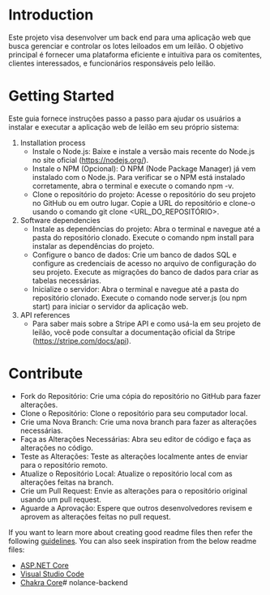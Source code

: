 # Introduction 
 Este projeto visa desenvolver um back end para uma aplicação web que busca gerenciar e controlar os lotes leiloados em um leilão. O objetivo principal é fornecer uma plataforma eficiente e intuitiva para os comitentes, clientes interessados, e funcionários responsáveis pelo leilão.

# Getting Started
Este guia fornece instruções passo a passo para ajudar os usuários a instalar e executar a aplicação web de leilão em seu próprio sistema:
1.	Installation process
     - Instale o Node.js: Baixe e instale a versão mais recente do Node.js no site oficial (https://nodejs.org/).
     - Instale o NPM (Opcional): O NPM (Node Package Manager) já vem instalado com o Node.js. Para verificar se o NPM está instalado corretamente, abra o terminal e execute o comando npm -v.
     - Clone o repositório do projeto: Acesse o repositório do seu projeto no GitHub ou em outro lugar. Copie a URL do repositório e clone-o usando o comando git clone <URL_DO_REPOSITÓRIO>.
2.	Software dependencies
    - Instale as dependências do projeto: Abra o terminal e navegue até a pasta do repositório clonado. Execute o comando npm install para instalar as dependências do projeto.
    - Configure o banco de dados: Crie um banco de dados SQL e configure as credenciais de acesso no arquivo de configuração do seu projeto. Execute as migrações do banco de dados para criar as tabelas necessárias.
    - Inicialize o servidor: Abra o terminal e navegue até a pasta do repositório clonado. Execute o comando node server.js (ou npm start) para iniciar o servidor da aplicação web.
4.	API references
    - Para saber mais sobre a Stripe API e como usá-la em seu projeto de leilão, você pode consultar a documentação oficial da Stripe (https://stripe.com/docs/api). 

# Contribute
  - Fork do Repositório: Crie uma cópia do repositório no GitHub para fazer alterações.
  - Clone o Repositório: Clone o repositório para seu computador local.
  - Crie uma Nova Branch: Crie uma nova branch para fazer as alterações necessárias.
  - Faça as Alterações Necessárias: Abra seu editor de código e faça as alterações no código.
  - Teste as Alterações: Teste as alterações localmente antes de enviar para o repositório remoto.
  - Atualize o Repositório Local: Atualize o repositório local com as alterações feitas na branch.
  - Crie um Pull Request: Envie as alterações para o repositório original usando um pull request.
  - Aguarde a Aprovação: Espere que outros desenvolvedores revisem e aprovem as alterações feitas no pull request.

If you want to learn more about creating good readme files then refer the following [guidelines](https://docs.microsoft.com/en-us/azure/devops/repos/git/create-a-readme?view=azure-devops). You can also seek inspiration from the below readme files:
- [ASP.NET Core](https://github.com/aspnet/Home)
- [Visual Studio Code](https://github.com/Microsoft/vscode)
- [Chakra Core](https://github.com/Microsoft/ChakraCore)# nolance-backend

